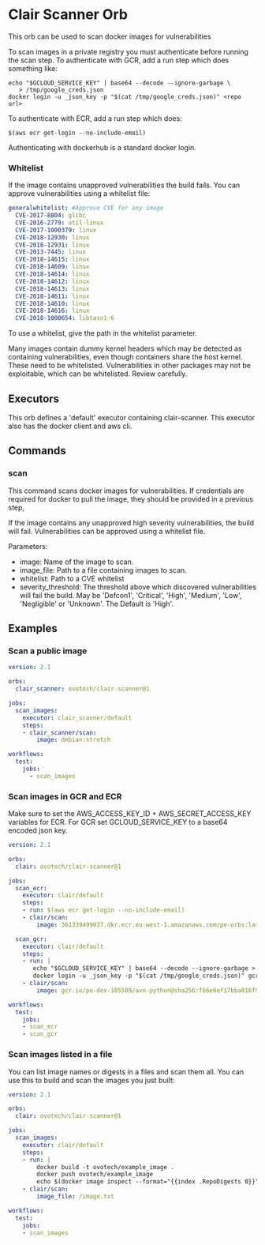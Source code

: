 # Clair Scanner Orb

This orb can be used to scan docker images for vulnerabilities

To scan images in a private registry you must authenticate before
running the scan step. To authenticate with GCR, add a run step which
does something like:

    echo "$GCLOUD_SERVICE_KEY" | base64 --decode --ignore-garbage \
       > /tmp/google_creds.json
    docker login -u _json_key -p "$(cat /tmp/google_creds.json)" <repo url>

To authenticate with ECR, add a run step which does:

    $(aws ecr get-login --no-include-email)

Authenticating with dockerhub is a standard docker login.

### Whitelist

If the image contains unapproved vulnerabilities the build fails.
You can approve vulnerabilities using a whitelist file:

```yaml
generalwhitelist: #Approve CVE for any image
  CVE-2017-8804: glibc
  CVE-2016-2779: util-linux
  CVE-2017-1000379: linux
  CVE-2018-12930: linux
  CVE-2018-12931: linux
  CVE-2013-7445: linux
  CVE-2018-14615: linux
  CVE-2018-14609: linux
  CVE-2018-14614: linux
  CVE-2018-14612: linux
  CVE-2018-14613: linux
  CVE-2018-14611: linux
  CVE-2018-14610: linux
  CVE-2018-14616: linux
  CVE-2018-1000654: libtasn1-6
```

To use a whitelist, give the path in the whitelist parameter.

Many images contain dummy kernel headers which may be detected as
containing vulnerabilities, even though containers share the host kernel.
These need to be whitelisted. Vulnerabilities in other packages may not
be exploitable, which can be whitelisted. Review carefully.

## Executors

This orb defines a 'default' executor containing clair-scanner.
This executor also has the docker client and aws cli.

## Commands

### scan

This command scans docker images for vulnerabilities.
If credentials are required for docker to pull the image, they should be
provided in a previous step,

If the image contains any unapproved high severity vulnerabilities, the
build will fail. Vulnerabilities can be approved using a whitelist file.

Parameters:

- image: Name of the image to scan.
- image_file: Path to a file containing images to scan.
- whitelist: Path to a CVE whitelist
- severity_threshold: The threshold above which discovered vulnerabilities will fail the build. May be 'Defcon1', 'Critical', 'High', 'Medium', 'Low', 'Negligible' or 'Unknown'. The Default is 'High'.

## Examples

### Scan a public image

```yaml
version: 2.1

orbs:
  clair_scanner: ovotech/clair-scanner@1

jobs:
  scan_images:
    executor: clair_scanner/default
    steps:
    - clair_scanner/scan:
        image: debian:stretch

workflows:
  test:
    jobs:
      - scan_images
```

### Scan images in GCR and ECR

Make sure to set the AWS_ACCESS_KEY_ID + AWS_SECRET_ACCESS_KEY variables
for ECR. For GCR set GCLOUD_SERVICE_KEY to a base64 encoded json key.

```yaml
version: 2.1

orbs:
  clair: ovotech/clair-scanner@1

jobs:
  scan_ecr:
    executor: clair/default
    steps:
    - run: $(aws ecr get-login --no-include-email)
    - clair/scan:
        image: 361339499037.dkr.ecr.eu-west-1.amazonaws.com/pe-orbs:latest

  scan_gcr:
    executor: clair/default
    steps:
    - run: |
       echo "$GCLOUD_SERVICE_KEY" | base64 --decode --ignore-garbage > /tmp/google_creds.json
       docker login -u _json_key -p "$(cat /tmp/google_creds.json)" gcr.io/pe-dev-185509/avn-python
    - clair/scan:
        image: gcr.io/pe-dev-185509/avn-python@sha256:f66e6ef17bba016f9dc9fccfe7b816b5dbf70757bd283680896ad83bb9c84a62

workflows:
  test:
    jobs:
    - scan_ecr
    - scan_gcr
```

### Scan images listed in a file

You can list image names or digests in a files and scan them all.
You can use this to build and scan the images you just built:

```yaml
version: 2.1

orbs:
  clair: ovotech/clair-scanner@1

jobs:
  scan_images:
    executor: clair/default
    steps:
    - run: |
        docker build -t ovotech/example_image .
        docker push ovotech/example_image
        echo $(docker image inspect --format="{{index .RepoDigests 0}}" ovotech/example_image) > /image.txt
    - clair/scan:
        image_file: /image.txt

workflows:
  test:
    jobs:
    - scan_images
```
